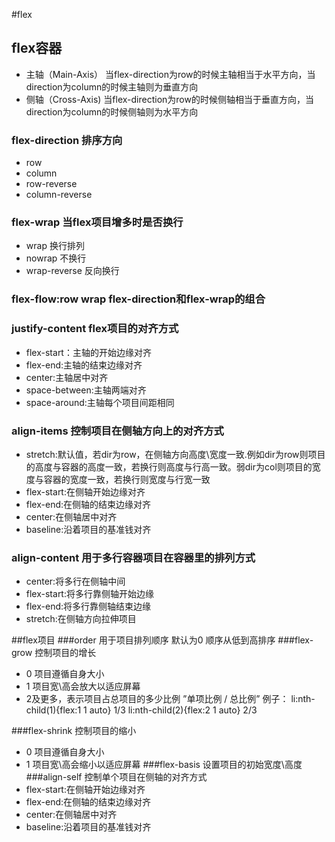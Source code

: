 #flex
## flex容器
- 主轴（Main-Axis） 当flex-direction为row的时候主轴相当于水平方向，当direction为column的时候主轴则为垂直方向
- 侧轴（Cross-Axis) 当flex-direction为row的时候侧轴相当于垂直方向，当direction为column的时候侧轴则为水平方向
### flex-direction 排序方向
- row
- column
- row-reverse
- column-reverse 
### flex-wrap 当flex项目增多时是否换行
- wrap 换行排列
- nowrap 不换行
- wrap-reverse 反向换行
### flex-flow:row wrap  flex-direction和flex-wrap的组合      
### justify-content flex项目的对齐方式
- flex-start：主轴的开始边缘对齐
- flex-end:主轴的结束边缘对齐
- center:主轴居中对齐
- space-between:主轴两端对齐
- space-around:主轴每个项目间距相同 
### align-items 控制项目在侧轴方向上的对齐方式
- stretch:默认值，若dir为row，在侧轴方向高度\宽度一致.例如dir为row则项目的高度与容器的高度一致，若换行则高度与行高一致。弱dir为col则项目的宽度与容器的宽度一致，若换行则宽度与行宽一致
- flex-start:在侧轴开始边缘对齐
- flex-end:在侧轴的结束边缘对齐
- center:在侧轴居中对齐
- baseline:沿着项目的基准钱对齐
### align-content 用于多行容器项目在容器里的排列方式
- center:将多行在侧轴中间
- flex-start:将多行靠侧轴开始边缘
- flex-end:将多行靠侧轴结束边缘
- stretch:在侧轴方向拉伸项目

##flex项目
###order 用于项目排列顺序 默认为0 顺序从低到高排序
###flex-grow 控制项目的增长
- 0 项目遵循自身大小
- 1 项目宽\高会放大以适应屏幕
- 2及更多，表示项目占总项目的多少比例 ”单项比例 / 总比例”
例子：
li:nth-child(1){flex:1 1 auto} 1/3
li:nth-child(2){flex:2 1 auto} 2/3

###flex-shrink 控制项目的缩小
- 0 项目遵循自身大小
- 1 项目宽\高会缩小以适应屏幕
###flex-basis 设置项目的初始宽度\高度
###align-self 控制单个项目在侧轴的对齐方式
- flex-start:在侧轴开始边缘对齐
- flex-end:在侧轴的结束边缘对齐
- center:在侧轴居中对齐
- baseline:沿着项目的基准钱对齐
